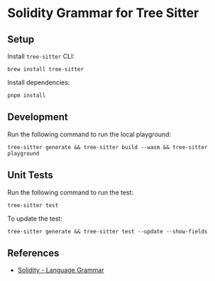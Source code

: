 # Solidity Grammar for Tree Sitter

## Setup

Install `tree-sitter` CLI:

```shell
brew install tree-sitter
```

Install dependencies:

```shell
pnpm install
```

## Development

Run the following command to run the local playground:

```shell
tree-sitter generate && tree-sitter build --wasm && tree-sitter playground
```

## Unit Tests

Run the following command to run the test:

```shell
tree-sitter test
```

To update the test:

```shell
tree-sitter generate && tree-sitter test --update --show-fields
```

## References

- [Solidity - Language Grammar](https://docs.soliditylang.org/en/stable/grammar.html)
